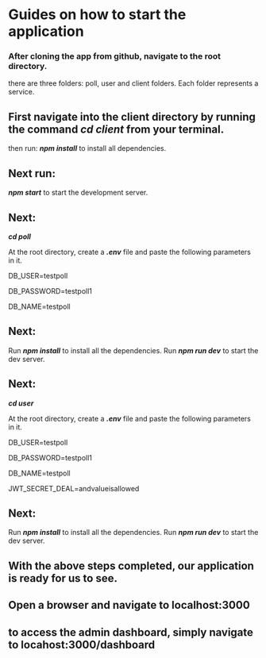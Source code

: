 # Guides on how to start the application

### After cloning the app from github, navigate to the root directory.
there are three folders: poll, user and client folders. Each folder represents a service.

## First navigate into the client directory by running the command *__cd client__* from your terminal.
then run:
*__npm install__* to install all dependencies.
## Next run: 
*__npm start__* to start the development server.

## Next:
*__cd poll__*

At the root directory, create a *__.env__* file and paste the following parameters in it.

DB_USER=testpoll

DB_PASSWORD=testpoll1

DB_NAME=testpoll


## Next:
Run *__npm install__* to install all the dependencies.
Run *__npm run dev__* to start the dev server.


## Next:
*__cd user__*

At the root directory, create a *__.env__* file and paste the following parameters in it.

DB_USER=testpoll

DB_PASSWORD=testpoll1

DB_NAME=testpoll 

JWT_SECRET_DEAL=andvalueisallowed

## Next:
Run *__npm install__* to install all the dependencies.
Run *__npm run dev__* to start the dev server.

## With the above steps completed, our application is ready for us to see.

## Open a browser and navigate to localhost:3000

## to access the admin dashboard, simply navigate to locahost:3000/dashboard